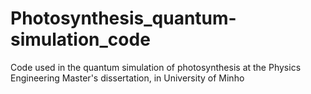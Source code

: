 # Photosynthesis_quantum-simulation_code
Code used in the quantum simulation of photosynthesis at the Physics Engineering Master's dissertation, in University of Minho
